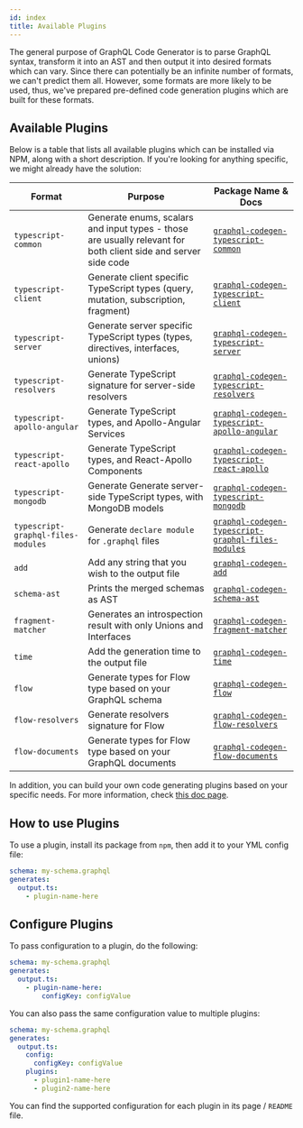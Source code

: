 ```yaml
---
id: index
title: Available Plugins
---
```


The general purpose of GraphQL Code Generator is to parse GraphQL syntax, transform it into an AST and then output it into desired formats which can vary. Since there can potentially be an infinite number of formats, we can't predict them all. However, some formats are more likely to be used, thus, we've prepared pre-defined code generation plugins which are built for these formats.

## Available Plugins

Below is a table that lists all available plugins which can be installed via NPM, along with a short description. If you're looking for anything specific, we might already have the solution:

| Format                             | Purpose                                                                                                        | Package Name & Docs                                                                         |
| ---------------------------------- | -------------------------------------------------------------------------------------------------------------- | ------------------------------------------------------------------------------------------- |
| `typescript-common`                | Generate enums, scalars and input types - those are usually relevant for both client side and server side code | [`graphql-codegen-typescript-common`](./typescript-common.md)                               |
| `typescript-client`                | Generate client specific TypeScript types (query, mutation, subscription, fragment)                            | [`graphql-codegen-typescript-client`](./typescript-client.md)                               |
| `typescript-server`                | Generate server specific TypeScript types (types, directives, interfaces, unions)                              | [`graphql-codegen-typescript-server`](./typescript-server.md)                               |
| `typescript-resolvers`             | Generate TypeScript signature for server-side resolvers                                                        | [`graphql-codegen-typescript-resolvers`](./typescript-resolvers.md)                         |
| `typescript-apollo-angular`        | Generate TypeScript types, and Apollo-Angular Services                                                         | [`graphql-codegen-typescript-apollo-angular`](./typescript-apollo-angular.md)               |
| `typescript-react-apollo`          | Generate TypeScript types, and React-Apollo Components                                                         | [`graphql-codegen-typescript-react-apollo`](./typescript-react-apollo.md)                   |
| `typescript-mongodb`               | Generate Generate server-side TypeScript types, with MongoDB models                                            | [`graphql-codegen-typescript-mongodb`](./typescript-mongodb.md)                             |
| `typescript-graphql-files-modules` | Generate `declare module` for `.graphql` files                                                                 | [`graphql-codegen-typescript-graphql-files-modules`](./typescript-graphql-files-modules.md) |
| `add`                              | Add any string that you wish to the output file                                                                | [`graphql-codegen-add`](./add.md)                                                           |
| `schema-ast`                       | Prints the merged schemas as AST                                                                               | [`graphql-codegen-schema-ast`](./schema-ast.md)                                             |
| `fragment-matcher`                 | Generates an introspection result with only Unions and Interfaces                                              | [`graphql-codegen-fragment-matcher`](./fragment-matcher.md)                                 |
| `time`                             | Add the generation time to the output file                                                                     | [`graphql-codegen-time`](./time.md)                                                         |
| `flow`                             | Generate types for Flow type based on your GraphQL schema                                                      | [`graphql-codegen-flow`](./flow.md)                                                         |
| `flow-resolvers`                   | Generate resolvers signature for Flow                                                                          | [`graphql-codegen-flow-resolvers`](./flow-resolvers.md)                                     |
| `flow-documents`                   | Generate types for Flow type based on your GraphQL documents                                                   | [`graphql-codegen-flow-documents`](./flow-documents.md)                                     |

In addition, you can build your own code generating plugins based on your specific needs. For more information, check [this doc page](../custom-codegen/index).

## How to use Plugins

To use a plugin, install its package from `npm`, then add it to your YML config file:

```yml
schema: my-schema.graphql
generates:
  output.ts:
    - plugin-name-here
```

## Configure Plugins

To pass configuration to a plugin, do the following:

```yml
schema: my-schema.graphql
generates:
  output.ts:
    - plugin-name-here:
        configKey: configValue
```

You can also pass the same configuration value to multiple plugins:

```yml
schema: my-schema.graphql
generates:
  output.ts:
    config:
      configKey: configValue
    plugins:
      - plugin1-name-here
      - plugin2-name-here
```

You can find the supported configuration for each plugin in its page / `README` file.
